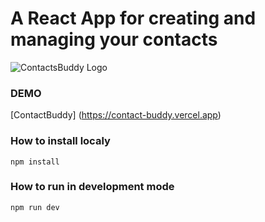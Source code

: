# A React App for creating and managing your contacts

![ContactsBuddy Logo](https://github.com/user-attachments/assets/8d5aae5f-6169-4b14-8463-91767699a5ee)

### DEMO

[ContactBuddy]
(https://contact-buddy.vercel.app)

### How to install localy

`npm install`

### How to run in development mode

`npm run dev`
